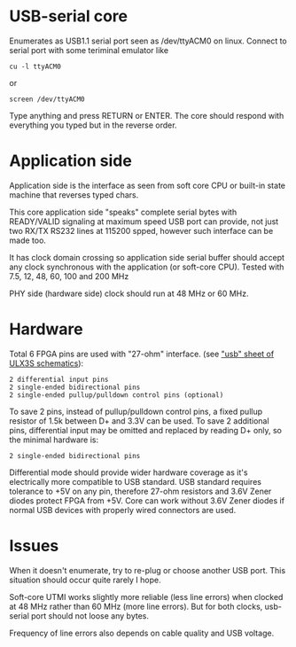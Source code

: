 # USB-serial core

Enumerates as USB1.1 serial port seen as /dev/ttyACM0 on linux.
Connect to serial port with some teriminal emulator like

    cu -l ttyACM0

or

    screen /dev/ttyACM0

Type anything and press RETURN or ENTER.
The core should respond with everything you typed
but in the reverse order.

# Application side

Application side is the interface as 
seen from soft core CPU or built-in state machine that reverses typed chars.

This core application side "speaks" complete serial bytes with READY/VALID signaling
at maximum speed USB port can provide, not just two RX/TX RS232 lines
at 115200 spped, however such interface can be made too.

It has clock domain crossing so application side serial buffer should
accept any clock synchronous with the application (or soft-core CPU).
Tested with 7.5, 12, 48, 60, 100 and 200 MHz 

PHY side (hardware side) clock should run at 48 MHz or 60 MHz.

# Hardware

Total 6 FPGA pins are used with "27-ohm" interface.
(see ["usb" sheet of ULX3S schematics](https://github.com/emard/ulx3s/tree/master/doc/schematics.pdf)):

    2 differential input pins
    2 single-ended bidirectional pins
    2 single-ended pullup/pulldown control pins (optional)

To save 2 pins, instead of pullup/pulldown control pins,
a fixed pullup resistor of 1.5k between D+ and 3.3V can be used.
To save 2 additional pins, differential input may be omitted
and replaced by reading D+ only, so the minimal hardware is:

    2 single-ended bidirectional pins

Differential mode should provide wider hardware coverage
as it's electrically more compatible to USB standard.
USB standard requires tolerance to +5V on any pin,
therefore 27-ohm resistors and 3.6V Zener diodes protect FPGA from +5V.
Core can work without 3.6V Zener diodes if normal
USB devices with properly wired connectors are used.

# Issues

When it doesn't enumerate, try to re-plug or choose another USB port.
This situation should occur quite rarely I hope.

Soft-core UTMI works slightly more reliable (less line errors) 
when clocked at 48 MHz rather than 60 MHz (more line errors).
But for both clocks, usb-serial port should not loose any bytes.

Frequency of line errors also depends on cable quality and USB voltage.

